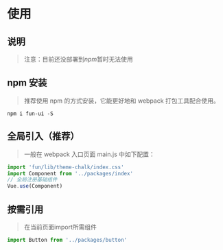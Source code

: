 <!-- Created by 337547038 on 2018/8/22 0022. -->

# 使用

## 说明
> 注意：目前还没部署到*npm*暂时无法使用

## npm 安装
> 推荐使用 npm 的方式安装，它能更好地和 webpack 打包工具配合使用。

`npm i fun-ui -S`
## 全局引入（推荐）
> 一般在 webpack 入口页面 main.js 中如下配置：
```javascript
import 'fun/lib/theme-chalk/index.css'
import Component from '../packages/index'
// 全局注册基础组件
Vue.use(Component)
```
## 按需引用
> 在当前页面import所需组件
```javascript
import Button from '../packages/button'
```